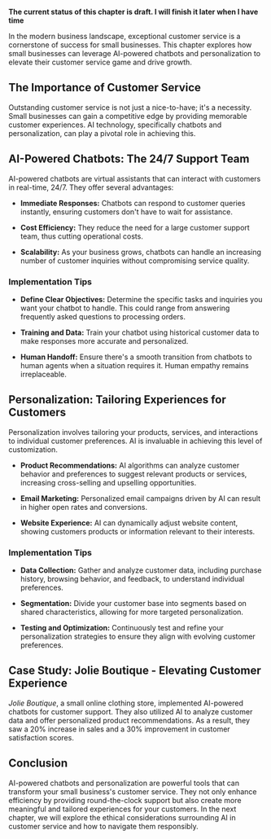 **The current status of this chapter is draft. I will finish it later when I have time**

In the modern business landscape, exceptional customer service is a cornerstone of success for small businesses. This chapter explores how small businesses can leverage AI-powered chatbots and personalization to elevate their customer service game and drive growth.

The Importance of Customer Service
----------------------------------

Outstanding customer service is not just a nice-to-have; it's a necessity. Small businesses can gain a competitive edge by providing memorable customer experiences. AI technology, specifically chatbots and personalization, can play a pivotal role in achieving this.

**AI-Powered Chatbots: The 24/7 Support Team**
----------------------------------------------

AI-powered chatbots are virtual assistants that can interact with customers in real-time, 24/7. They offer several advantages:

* **Immediate Responses:** Chatbots can respond to customer queries instantly, ensuring customers don't have to wait for assistance.

* **Cost Efficiency:** They reduce the need for a large customer support team, thus cutting operational costs.

* **Scalability:** As your business grows, chatbots can handle an increasing number of customer inquiries without compromising service quality.

### **Implementation Tips**

* **Define Clear Objectives:** Determine the specific tasks and inquiries you want your chatbot to handle. This could range from answering frequently asked questions to processing orders.

* **Training and Data:** Train your chatbot using historical customer data to make responses more accurate and personalized.

* **Human Handoff:** Ensure there's a smooth transition from chatbots to human agents when a situation requires it. Human empathy remains irreplaceable.

**Personalization: Tailoring Experiences for Customers**
--------------------------------------------------------

Personalization involves tailoring your products, services, and interactions to individual customer preferences. AI is invaluable in achieving this level of customization.

* **Product Recommendations:** AI algorithms can analyze customer behavior and preferences to suggest relevant products or services, increasing cross-selling and upselling opportunities.

* **Email Marketing:** Personalized email campaigns driven by AI can result in higher open rates and conversions.

* **Website Experience:** AI can dynamically adjust website content, showing customers products or information relevant to their interests.

### **Implementation Tips**

* **Data Collection:** Gather and analyze customer data, including purchase history, browsing behavior, and feedback, to understand individual preferences.

* **Segmentation:** Divide your customer base into segments based on shared characteristics, allowing for more targeted personalization.

* **Testing and Optimization:** Continuously test and refine your personalization strategies to ensure they align with evolving customer preferences.

**Case Study: Jolie Boutique - Elevating Customer Experience**
--------------------------------------------------------------

*Jolie Boutique*, a small online clothing store, implemented AI-powered chatbots for customer support. They also utilized AI to analyze customer data and offer personalized product recommendations. As a result, they saw a 20% increase in sales and a 30% improvement in customer satisfaction scores.

**Conclusion**
--------------

AI-powered chatbots and personalization are powerful tools that can transform your small business's customer service. They not only enhance efficiency by providing round-the-clock support but also create more meaningful and tailored experiences for your customers. In the next chapter, we will explore the ethical considerations surrounding AI in customer service and how to navigate them responsibly.
